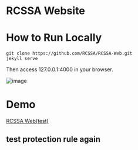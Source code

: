 RCSSA Website
====================

# How to Run Locally

```shell
git clone https://github.com/RCSSA/RCSSA-Web.git
jekyll serve
```

Then access 127.0.0.1:4000 in your browser.

![image](https://user-images.githubusercontent.com/37894237/127791787-44100d85-78b5-4ae5-bd54-c6b6c72c821e.png)



# Demo

[RCSSA Web(test)](https://rcssa.github.io/RCSSA-Web/)

## test protection rule again
